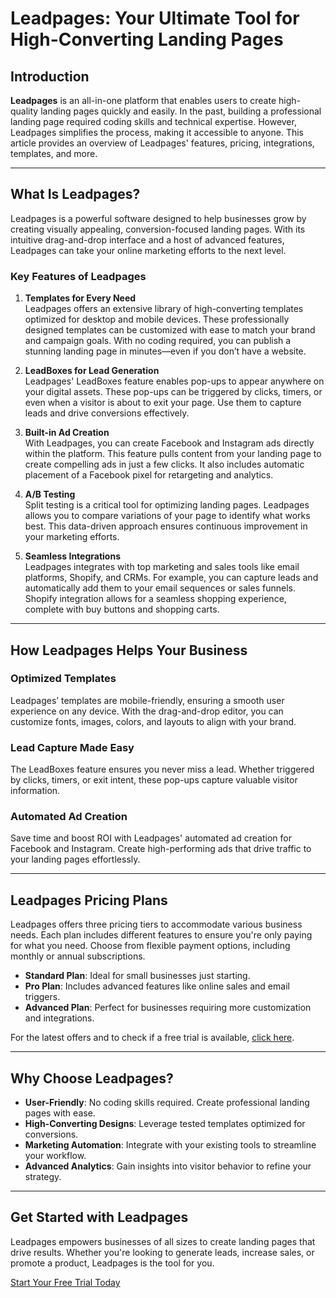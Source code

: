 # Leadpages: Your Ultimate Tool for High-Converting Landing Pages

## Introduction

**Leadpages** is an all-in-one platform that enables users to create high-quality landing pages quickly and easily. In the past, building a professional landing page required coding skills and technical expertise. However, Leadpages simplifies the process, making it accessible to anyone. This article provides an overview of Leadpages' features, pricing, integrations, templates, and more.

---

## What Is Leadpages?

Leadpages is a powerful software designed to help businesses grow by creating visually appealing, conversion-focused landing pages. With its intuitive drag-and-drop interface and a host of advanced features, Leadpages can take your online marketing efforts to the next level.

### Key Features of Leadpages

1. **Templates for Every Need**  
   Leadpages offers an extensive library of high-converting templates optimized for desktop and mobile devices. These professionally designed templates can be customized with ease to match your brand and campaign goals. With no coding required, you can publish a stunning landing page in minutes—even if you don’t have a website.

2. **LeadBoxes for Lead Generation**  
   Leadpages' LeadBoxes feature enables pop-ups to appear anywhere on your digital assets. These pop-ups can be triggered by clicks, timers, or even when a visitor is about to exit your page. Use them to capture leads and drive conversions effectively.

3. **Built-in Ad Creation**  
   With Leadpages, you can create Facebook and Instagram ads directly within the platform. This feature pulls content from your landing page to create compelling ads in just a few clicks. It also includes automatic placement of a Facebook pixel for retargeting and analytics.

4. **A/B Testing**  
   Split testing is a critical tool for optimizing landing pages. Leadpages allows you to compare variations of your page to identify what works best. This data-driven approach ensures continuous improvement in your marketing efforts.

5. **Seamless Integrations**  
   Leadpages integrates with top marketing and sales tools like email platforms, Shopify, and CRMs. For example, you can capture leads and automatically add them to your email sequences or sales funnels. Shopify integration allows for a seamless shopping experience, complete with buy buttons and shopping carts.

---

## How Leadpages Helps Your Business

### Optimized Templates  
Leadpages’ templates are mobile-friendly, ensuring a smooth user experience on any device. With the drag-and-drop editor, you can customize fonts, images, colors, and layouts to align with your brand.

### Lead Capture Made Easy  
The LeadBoxes feature ensures you never miss a lead. Whether triggered by clicks, timers, or exit intent, these pop-ups capture valuable visitor information.

### Automated Ad Creation  
Save time and boost ROI with Leadpages' automated ad creation for Facebook and Instagram. Create high-performing ads that drive traffic to your landing pages effortlessly.

---

## Leadpages Pricing Plans

Leadpages offers three pricing tiers to accommodate various business needs. Each plan includes different features to ensure you're only paying for what you need. Choose from flexible payment options, including monthly or annual subscriptions.  
- **Standard Plan**: Ideal for small businesses just starting.  
- **Pro Plan**: Includes advanced features like online sales and email triggers.  
- **Advanced Plan**: Perfect for businesses requiring more customization and integrations.

For the latest offers and to check if a free trial is available, [click here](https://bit.ly/LEadPages).

---

## Why Choose Leadpages?

- **User-Friendly**: No coding skills required. Create professional landing pages with ease.  
- **High-Converting Designs**: Leverage tested templates optimized for conversions.  
- **Marketing Automation**: Integrate with your existing tools to streamline your workflow.  
- **Advanced Analytics**: Gain insights into visitor behavior to refine your strategy.  

---

## Get Started with Leadpages

Leadpages empowers businesses of all sizes to create landing pages that drive results. Whether you're looking to generate leads, increase sales, or promote a product, Leadpages is the tool for you.

[Start Your Free Trial Today](https://bit.ly/LEadPages)
